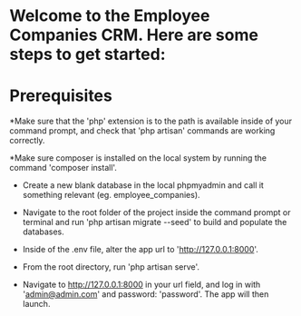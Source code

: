 # Welcome to the Employee Companies CRM. Here are some steps to get started:

# Prerequisites

*Make sure that the 'php' extension is to the path is available inside of your command prompt, and check that 'php artisan' commands are working correctly.

*Make sure composer is installed on the local system by running the command 'composer install'.

* Create a new blank database in the local phpmyadmin and call it something relevant (eg. employee_companies).

* Navigate to the root folder of the project inside the command prompt or terminal and run 'php artisan migrate --seed' to build and populate the databases.

* Inside of the .env file, alter the app url to 'http://127.0.0.1:8000'.

* From the root directory, run 'php artisan serve'.

* Navigate to http://127.0.0.1:8000 in your url field, and log in with 'admin@admin.com' and password: 'password'. The app will then launch.